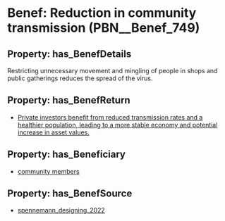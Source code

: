 # Benef: __Reduction in community transmission__ (PBN__Benef_749)

## Property: has_BenefDetails

Restricting unnecessary movement and mingling of people in shops and public gatherings reduces the spread of the virus.

## Property: has_BenefReturn

* [Private investors benefit from reduced transmission rates and a healthier population, leading to a more stable economy and potential increase in asset values.](../BenefReturn/PBN__BenefReturn_814)

## Property: has_Beneficiary

* [community members](../Stakeholder/PBN__Stakeholder_155)

## Property: has_BenefSource

* [spennemann_designing_2022](../Article/PBN__Article_149)

